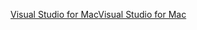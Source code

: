 [<span data-ttu-id="3a717-101">Visual Studio for Mac</span><span class="sxs-lookup"><span data-stu-id="3a717-101">Visual Studio for Mac</span></span>](https://www.microsoft.com/net/download/macos)
